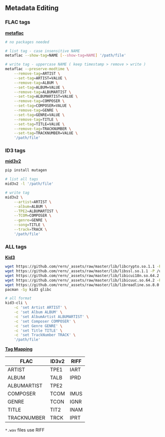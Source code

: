 ## Metadata Editing

### FLAC tags
[**metaflac**](https://xiph.org/flac/documentation_tools_metaflac.html)
```sh
# no packages needed

# list tag - case insensitive NAME
metaflac --show-tag=NAME [--show-tag=NAME] '/path/file'

# write tag - uppercase NAME ( keep timestamp > remove > write )
metaflac --preserve-modtime \
	--remove-tag=ARTIST \
	--set-tag=ARTIST=VALUE \
	--remove-tag=ALBUM \
	--set-tag=ALBUM=VALUE \
	--remove-tag=ALBUMARTIST \
	--set-tag=ALBUMARTIST=VALUE \
	--remove-tag=COMPOSER \
	--set-tag=COMPOSER=VALUE \
	--remove-tag=GENRE \
	--set-tag=GENRE=VALUE \
	--remove-tag=TITLE \
	--set-tag=TITLE=VALUE \
	--remove-tag=TRACKNUMBER \
	--set-tag=TRACKNUMBER=VALUE \
	'/path/file'
```

### ID3 tags
[**mid3v2**](https://mutagen.readthedocs.io/en/latest/man/mid3v2.html)
```sh
pip install mutagen

# list all tags
mid3v2 -l '/path/file'

# write tag
mid3v2 \
	--artist=ARTIST \
	--album=ALBUM \
	--TPE2=ALBUMARTIST \
	--TCOM=COMPOSER \
	--genre=GENRE \
	--song=TITLE \
	--track=TRACK \
	'/path/file'
```

### ALL tags
[**Kid3**](https://kid3.sourceforge.io/)
```sh
wget https://github.com/rern/_assets/raw/master/lib/libcrypto.so.1.1 -P /usr/lib
wget https://github.com/rern/_assets/raw/master/lib/libssl.so.1.1 -P /usr/lib
wget https://github.com/rern/_assets/raw/master/lib/libicui18n.so.64.2 -P /usr/lib
wget https://github.com/rern/_assets/raw/master/lib/libicuuc.so.64.2 -P /usr/lib
wget https://github.com/rern/_assets/raw/master/lib/libreadline.so.8.0 -P /usr/lib
pacman -Sy kid3 glibc

# all format
kid3-cli \
	-c 'set Artist ARTIST' \
	-c 'set Album ALBUM' \
	-c 'set AlbumArtist ALBUMARTIST' \
	-c 'set Composer COMPOSER' \
	-c 'set Genre GENRE' \
	-c 'set Title TITLE' \
	-c 'set TrackNumber TRACK' \
	'/path/file'
```

[**Tag Mapping**](https://kid3.sourceforge.io/kid3_en.html#table-frame-list)

| FLAC        | ID3v2  | RIFF |
| ----------- | ----   | ---- |
| ARTIST      | TPE1   | IART |
| ALBUM       | TALB   | IPRD |
| ALBUMARTIST | TPE2   |      |
| COMPOSER    | TCOM   | IMUS |
| GENRE       | TCON   | IGNR |
| TITLE       | TIT2   | INAM |
| TRACKNUMBER | TRCK   | IPRT |

`*.wav` files use RIFF
